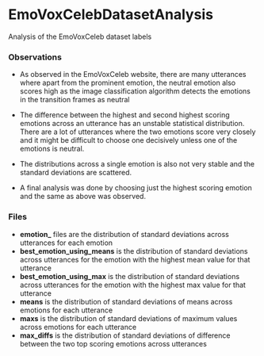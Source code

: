 # EmoVoxCelebDatasetAnalysis
Analysis of the EmoVoxCeleb dataset labels

### Observations

* As observed in the EmoVoxCeleb website, there are many utterances where apart from the prominent emotion, the neutral emotion also scores high as the image classification algorithm detects the emotions in the transition frames as neutral

* The difference between the highest and second highest scoring emotions across an utterance has an unstable statistical distribution. There are a lot of utterances where the two emotions score very closely and it might be difficult to choose one decisively unless one of the emotions is neutral.

* The distributions across a single emotion is also not very stable and the standard deviations are scattered.

* A final analysis was done by choosing just the highest scoring emotion and the same as above was observed.

### Files

* **emotion_** files are the distribution of standard deviations across utterances for each emotion
* **best_emotion_using_means** is the distribution of standard deviations across utterances for the emotion with the highest mean value for that utterance
* **best_emotion_using_max** is the distribution of standard deviations across utterances for the emotion with the highest max value for that utterance
* **means** is the distribution of standard deviations of means across emotions for each utterance
* **maxs** is the distribution of standard deviations of maximum values across emotions for each utterance
* **max_diffs** is the distribution of standard deviations of difference between the two top scoring emotions across utterances
